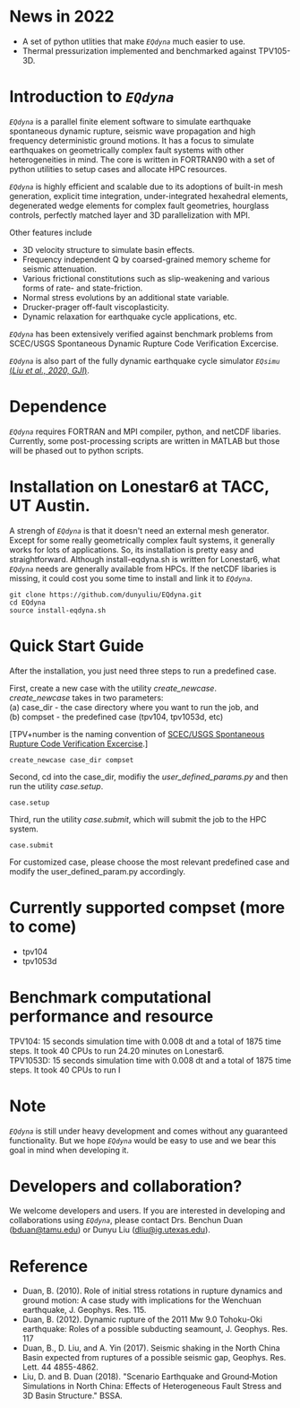 # News in 2022
* A set of python utlities that make *```EQdyna```* much easier to use.
* Thermal pressurization implemented and benchmarked against TPV105-3D.

# Introduction to *```EQdyna```*

*```EQdyna```* is a parallel finite element software to simulate earthquake spontaneous dynamic rupture, seismic wave propagation and high frequency deterministic ground motions. It has a focus to simulate earthquakes on geometrically complex fault systems with other heterogeneities in mind. The core is written in FORTRAN90 with a set of python utilities to setup cases and allocate HPC resources.  <br/>

*```EQdyna```* is highly efficient and scalable due to its adoptions of built-in mesh generation, explicit time integration, under-integrated hexahedral elements, degenerated wedge elements for complex fault geometries, hourglass controls, perfectly matched layer and 3D parallelization with MPI. <br/> 

Other features include 
* 3D velocity structure to simulate basin effects.
* Frequency independent Q by coarsed-grained memory scheme for seismic attenuation. 
* Various frictional constitutions such as slip-weakening and various forms of rate- and state-friction.
* Normal stress evolutions by an additional state variable.
* Drucker-prager off-fault viscoplasticity.
* Dynamic relaxation for earthquake cycle applications, etc.

*```EQdyna```* has been extensively verified against benchmark problems from SCEC/USGS Spontaneous Dynamic Rupture Code Verification Excercise.

*```EQdyna```* is also part of the fully dynamic earthquake cycle simulator *```EQsimu```* [(*Liu et al., 2020, GJI*)](https://www.researchgate.net/publication/346814142_EQsimu_a_3-D_finite_element_dynamic_earthquake_simulator_for_multicycle_dynamics_of_geometrically_complex_faults_governed_by_rate-_and_state-dependent_friction).

# Dependence
*```EQdyna```* requires FORTRAN and MPI compiler, python, and netCDF libaries. Currently, some post-processing scripts are written in MATLAB but those will be phased out to python scripts.

# Installation on Lonestar6 at TACC, UT Austin.
A strengh of *```EQdyna```* is that it doesn't need an external mesh generator. Except for some really geometrically complex fault systems, it generally works for lots of applications. So, its installation is pretty easy and straightforward. Although install-eqdyna.sh is written for Lonestar6, what *```EQdyna```* needs are generally available from HPCs. If the netCDF libaries is missing, it could cost you some time to install and link it to *```EQdyna```*.   
```
git clone https://github.com/dunyuliu/EQdyna.git
cd EQdyna
source install-eqdyna.sh
```

# Quick Start Guide
After the installation, you just need three steps to run a predefined case. <br/>

First, create a new case with the utility *create_newcase*. <br/> 
*create_newcase* takes in two parameters: <br/> 
  (a) case_dir - the case directory where you want to run the job, and <br/>
  (b) compset  - the predefined case (tpv104, tpv1053d, etc) <br/>

[TPV+number is the naming convention of [SCEC/USGS Spontaneous Rupture Code Verification Excercise](https://strike.scec.org/cvws/).] <br/>

```
create_newcase case_dir compset
```
Second, cd into the case_dir, modifiy the *user_defined_params.py* and then run the utility *case.setup*.
```
case.setup
```
Third, run the utility *case.submit*, which will submit the job to the HPC system.
```
case.submit
```

For customized case, please choose the most relevant predefined case and modify the user_defined_param.py accordingly. <br/>

# Currently supported compset (more to come)
* tpv104
* tpv1053d

# Benchmark computational performance and resource
TPV104:   15 seconds simulation time with 0.008 dt and a total of 1875 time steps. It took 40 CPUs to run 24.20 minutes on Lonestar6.  <br/>
TPV1053D: 15 seconds simulation time with 0.008 dt and a total of 1875 time steps. It took 40 CPUs to run I
# Note
*```EQdyna```* is still under heavy development and comes without any guaranteed functionality. But we hope *```EQdyna```* would be easy to use and we bear this goal in mind when developing it. 

# Developers and collaboration?
We welcome developers and users. If you are interested in developing and collaborations using *```EQdyna```*, please contact Drs. Benchun Duan (bduan@tamu.edu) or Dunyu Liu (dliu@ig.utexas.edu).

# Reference
* Duan, B. (2010). Role of initial stress rotations in rupture dynamics and ground motion: A case study with implications for the Wenchuan earthquake, J. Geophys. Res. 115.
* Duan, B. (2012). Dynamic rupture of the 2011 Mw 9.0 Tohoku-Oki earthquake: Roles of a possible subducting seamount, J. Geophys. Res. 117
* Duan, B., D. Liu, and A. Yin (2017). Seismic shaking in the North China Basin expected from ruptures of a possible seismic gap, Geophys. Res. Lett. 44 4855-4862.
* Liu, D. and B. Duan (2018). "Scenario Earthquake and Ground‐Motion Simulations in North China: Effects of Heterogeneous Fault Stress and 3D Basin Structure." BSSA.
